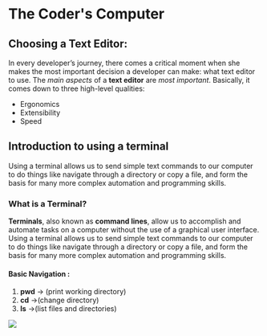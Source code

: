 # The Coder's Computer

## Choosing a **Text Editor**:

In every developer’s journey, there comes a critical moment when she makes the most important decision a developer can make: what text editor to use.
 The *main aspects* of a **text editor** are *most important*. Basically, it comes down to three high-level qualities: 
 * Ergonomics
 * Extensibility
 * Speed

## Introduction to using a terminal
Using a terminal allows us to send simple text commands to our computer to do things like navigate through a directory or copy a file, and form the basis for many more complex automation and programming skills.

### What is a Terminal?

**Terminals**, also known as **command lines**, allow us to accomplish and automate tasks on a computer without the use of a graphical user interface. Using a terminal allows us to send simple text commands to our computer to do things like navigate through a directory or copy a file, and form the basis for many more complex automation and programming skills.

#### Basic Navigation :

 1. **pwd** &#8594; (print working directory)
 2. **cd** &#8594;(change directory)
 3. **ls** &#8594;(list files and directories)


 ![](https://code.visualstudio.com/opengraphimg/opengraph-home.png)




